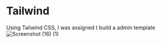 # Tailwind
Using Tailwind CSS, I was assigned t build a admin template
![Screenshot (16) (1)](https://user-images.githubusercontent.com/36932010/86277421-47d86600-bbf4-11ea-93ca-fb0c65e086e1.png)
